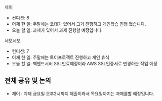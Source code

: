 
제이
- 컨디션: 8
- 어제 한 일: 주말에는 코테가 있어서 그거 진행하고 개인학습 진행 했습니다.
- 오늘 할 일: 과제가 있어서 과제 진행할 예정입니다.

네모네모
- 컨디션: 7
- 어제 한 일: 주말에는 토이프로젝트 진행하고 개인 휴식
- 오늘 할 일: 백엔드서버 SSL만료예정이라 AWS SSL인증서로 변경하는 작업 예정

## 전체 공유 및 논의
- 제이 : 과제 금요일 오후2시까지 제출이라서 목요일까지는 과제를할 예정입니다.
